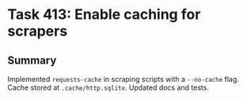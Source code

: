 # Task 413: Enable caching for scrapers

## Summary
Implemented `requests-cache` in scraping scripts with a `--no-cache` flag. Cache stored at `.cache/http.sqlite`. Updated docs and tests.
